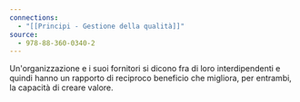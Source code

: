 ```yaml
---
connections:
  - "[[Principi - Gestione della qualità]]"
source:
  - 978-88-360-0340-2
---
```

Un'organizzazione e i suoi fornitori si dicono fra di loro interdipendenti e quindi hanno un rapporto di reciproco beneficio che migliora, per entrambi, la capacità di creare valore.